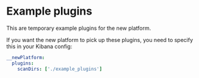 # Example plugins

This are temporary example plugins for the new platform.

If you want the new platform to pick up these plugins, you need to specify this
in your Kibana config:

```yaml
__newPlatform:
  plugins:
    scanDirs: ['./example_plugins']
```
